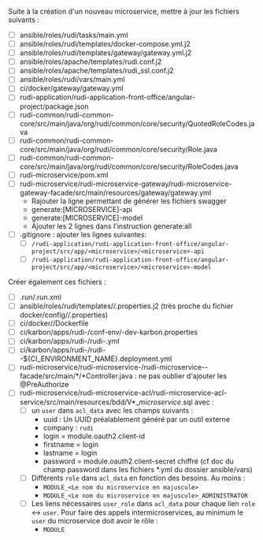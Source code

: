 Suite à la création d'un nouveau microservice, mettre à jour les fichiers suivants :

- [ ] ansible/roles/rudi/tasks/main.yml
- [ ] ansible/roles/rudi/templates/docker-compose.yml.j2
- [ ] ansible/roles/rudi/templates/gateway/gateway.yml.j2
- [ ] ansible/roles/apache/templates/rudi.conf.j2
- [ ] ansible/roles/apache/templates/rudi_ssl.conf.j2
- [ ] ansible/roles/rudi/vars/main.yml
- [ ] ci/docker/gateway/gateway.yml
- [ ] rudi-application/rudi-application-front-office/angular-project/package.json
- [ ] rudi-common/rudi-common-core/src/main/java/org/rudi/common/core/security/QuotedRoleCodes.java
- [ ] rudi-common/rudi-common-core/src/main/java/org/rudi/common/core/security/Role.java
- [ ] rudi-common/rudi-common-core/src/main/java/org/rudi/common/core/security/RoleCodes.java
- [ ] rudi-microservice/pom.xml
- [ ] 
  rudi-microservice/rudi-microservice-gateway/rudi-microservice-gateway-facade/src/main/resources/gateway/gateway.yml
  - Rajouter la ligne permettant de générer les fichiers swagger
  - generate:[MICROSERVICE]-api
  - generate:[MICROSERVICE]-model
  - Ajouter les 2 lignes dans l'instruction generate:all
- [ ] .gitignore : ajouter les lignes suivantes:
  - [ ] `/rudi-application/rudi-application-front-office/angular-project/src/app/<microservice>/<microservice>-api`
  - [ ] `/rudi-application/rudi-application-front-office/angular-project/src/app/<microservice>/<microservice>-model`

Créer également ces fichiers :

- [ ] .run/<microservice>.run.xml
- [ ] ansible/roles/rudi/templates/<microservice>/<microservice>.properties.j2 (très proche du fichier
  docker/config/<microservice>/<microservice>.properties)
- [ ] ci/docker/<microservice>/Dockerfile
- [ ] ci/karbon/apps/rudi-<microservice>/conf-env/<microservice>-dev-karbon.properties
- [ ] ci/karbon/apps/rudi-<microservice>/rudi-<microservice>.yml
- [ ] ci/karbon/apps/rudi-<microservice>/rudi-<microservice>-${CI_ENVIRONMENT_NAME}.deployment.yml
- [ ] rudi-microservice/rudi-microservice-<microservice>/rudi-microservice-<microservice>-facade/src/main/*/*Controller.java : ne pas oublier d'ajouter les @PreAuthorize
- [ ] rudi-microservice/rudi-microservice-acl/rudi-microservice-acl-service/src/main/resources/bdd/V*__microservice_<microservice>.sql avec :
  - [ ] un `user` dans `acl_data` avec les champs suivants :
    - uuid : Un UUID préalablement généré par un outil externe
    - company : `rudi`
    - login = module.oauth2.client-id
    - firstname = login
    - lastname = login
    - password = module.oauth2.client-secret chiffré (cf doc du champ password dans les fichiers *.yml du dossier ansible/vars)
  - [ ] Différents `role` dans `acl_data` en fonction des besoins. Au moins :
    - `MODULE_<Le nom du microservice en majuscule>`
    - `MODULE_<Le nom du microservice en majuscule>_ADMINISTRATOR`
  - [ ] Les liens nécessaires `user_role` dans `acl_data` pour chaque lien `role` <-> `user`. Pour faire des appels intermicroservices, au minimum le `user` du microservice doit avoir le rôle :
    - `MODULE`
